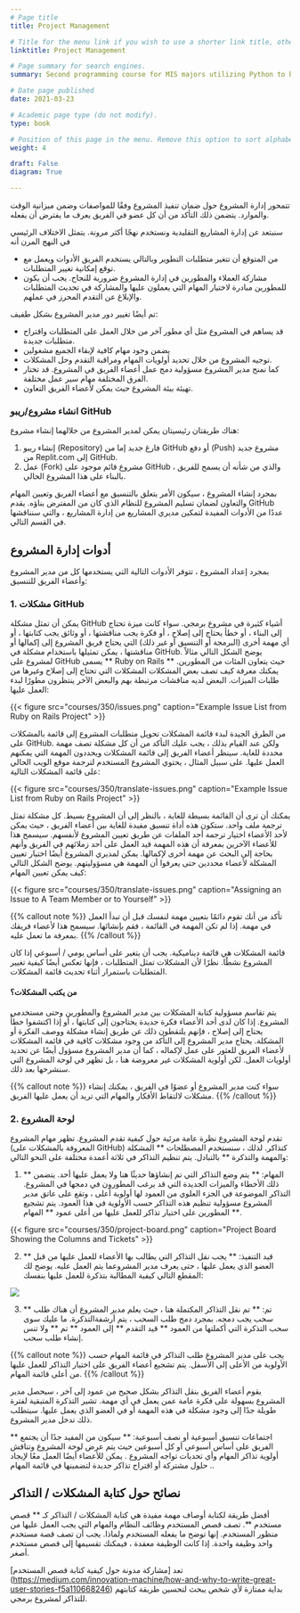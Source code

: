 ```yaml
---
# Page title
title: Project Management

# Title for the menu link if you wish to use a shorter link title, otherwise remove this option.
linktitle: Project Management

# Page summary for search engines.
summary: Second programming course for MIS majors utilizing Python to build data-driven business applications.

# Date page published
date: 2021-03-23

# Academic page type (do not modify).
type: book

# Position of this page in the menu. Remove this option to sort alphabetically.
weight: 4

draft: False
diagram: True

---
```


تتمحور إدارة المشروع حول ضمان تنفيذ المشروع وفقًا للمواصفات وضمن ميزانية الوقت والموارد.  يتضمن ذلك التأكد من أن كل عضو في الفريق يعرف ما يفترض أن يفعله.

 سنبتعد عن إدارة المشاريع التقليدية ونستخدم نهجًا أكثر مرونة. يتمثل الاختلاف الرئيسي في النهج المرن  أنه
- من المتوقع أن تتغير متطلبات التطوير  وبالتالي يستخدم الفريق الأدوات ويعمل مع توقع إمكانية تغيير المتطلبات.
- مشاركة العملاء والمطورين في إدارة المشروع ضرورية للنجاح.  يجب أن يكون للمطورين مبادرة لاختيار المهام التي يعملون عليها والمشاركة في تحديث المتطلبات والإبلاغ عن التقدم المحرز في عملهم.

تم أيضًا تغيير دور مدير المشروع بشكل طفيف:

 - قد يساهم في المشروع مثل أي مطور آخر من خلال العمل على المتطلبات واقتراح متطلبات جديدة.
 - يضمن وجود مهام كافية لإبقاء الجميع مشغولين
 - توجيه المشروع من خلال تحديد أولويات المهام ومراقبة التقدم وحل المشكلات.
 - كما نمنح مدير المشروع مسؤولية دمج عمل أعضاء الفريق في المشروع.  قد تختار الفرق المختلفة مهام سير عمل مختلفة.
 - تهيئة بيئة المشروع حيث يمكن لأعضاء الفريق التعاون.

### انشاء مشروع/ريبو GitHub

هناك طريقتان رئيسيتان يمكن لمدير المشروع من خلالهما إنشاء مشروع:

 1. إنشاء ريبو (Repository) فارغ جديد إما من GitHub أو دفع (Push) مشروع جديد من Replit.com إلى GitHub.
 2. عمل (Fork) مشروع قائم موجود على GitHub ، والذي من شأنه أن يسمح للفريق بالبناء على هذا المشروع الحالي.

 بمجرد إنشاء المشروع ، سيكون الأمر يتعلق بالتنسيق مع أعضاء الفريق وتعيين المهام والتعاون لضمان تسليم المشروع للنظام الذي كان من المفترض بناؤه.  يقدم GitHub عددًا من الأدوات المفيدة لتمكين مديري المشاريع من إدارة المشاريع ، والتي سنناقشها في القسم التالي.

## أدوات إدارة المشروع

 بمجرد إعداد المشروع ، تتوفر الأدوات التالية التي يستخدمها كل من مدير المشروع وأعضاء الفريق للتنسيق:

### 1. مشكلات GitHub

 يمكن أن تمثل مشكلة GitHub أشياء كثيرة في مشروع برمجي.  سواء كانت ميزة تحتاج إلى البناء ، أو خطأ يحتاج إلى إصلاح ، أو فكرة يجب مناقشتها ، أو وثائق يجب كتابتها ، أو أي مهمة أخرى (البرمجة أو التنسيق أو غير ذلك) التي يحتاج فريق المشروع إلى إكمالها أو مناقشتها ، يمكن تمثيلها  باستخدام مشكلة في GitHub.  يوضح الشكل التالي مثالاً لمشروع على GitHub يسمى ** Ruby on Rails ** حيث يتعاون المئات من المطورين.  يمكنك معرفة كيف تصف بعض المشكلات المشكلات التي تحتاج إلى إصلاح وغيرها من طلبات الميزات.  البعض لديه مناقشات مرتبطة بهم والبعض الآخر ينتظرون مطورًا لبدء العمل عليها:

{{< figure src="courses/350/issues.png" caption="Example Issue List from Ruby on Rails Project" >}}

من الطرق الجيدة لبدء قائمة المشكلات تحويل متطلبات المشروع إلى قائمة بالمشكلات على GitHub.  ولكن عند القيام بذلك ، يجب عليك التأكد من أن كل مشكلة تصف مهمة محددة للغاية.  سينظر أعضاء الفريق إلى قائمة المشكلات ويحددون المهمة التي يمكنهم العمل عليها.  على سبيل المثال ، يحتوي المشروع المستخدم لترجمة موقع الويب الحالي على قائمة المشكلات التالية:

{{< figure src="courses/350/translate-issues.png" caption="Example Issue List from Ruby on Rails Project" >}}

يمكنك أن ترى أن القائمة بسيطة للغاية ، بالنظر إلى أن المشروع بسيط.  كل مشكلة تمثل ترجمة ملف واحد.  ستكون هذه أداة تنسيق مفيدة للغاية بين أعضاء الفريق ، حيث يمكن لأحد الأعضاء اختيار ترجمة أحد الملفات عن طريق تعيين المشروع لأنفسهم.  سيسمح هذا للأعضاء الآخرين بمعرفة أن هذه المهمة قيد العمل على أحد زملائهم في الفريق وأنهم بحاجة إلى البحث عن مهمة أخرى لإكمالها.  يمكن لمديري المشروع أيضًا اختيار تعيين المشكلة لأعضاء محددين حتى يعرفوا أن المهمة هي مسؤوليتهم.  يوضح الشكل التالي كيف يمكن تعيين المهام:

{{< figure src="courses/350/translate-issues.png" caption="Assigning an Issue to A Team Member or to Yourself" >}}

{{% callout note %}}
تأكد من أنك تقوم دائمًا بتعيين مهمة لنفسك قبل أن تبدأ العمل في مهمة.  إذا لم تكن المهمة في القائمة ، فقم بإنشائها.  سيسمح هذا لأعضاء فريقك بمعرفة ما تعمل عليه.
{{% /callout %}}

قائمة المشكلات هي قائمة ديناميكية.  يجب أن يتغير على أساس يومي / أسبوعي إذا كان المشروع نشطًا.  نظرًا لأن المشكلات تمثل المتطلبات ، فإنها تعكس أيضًا كيفية تغيير المتطلبات باستمرار أثناء تحديث قائمة المشكلات.

#### **من يكتب المشكلات؟**

 يتم تقاسم مسؤولية كتابة المشكلات بين مدير المشروع والمطورين وحتى مستخدمي المشروع.  إذا كان لدى أحد الأعضاء فكرة جديدة يحتاجون إلى كتابتها ، أو إذا اكتشفوا خطأً يحتاج إلى إصلاح ، فإنهم يلتقطون ذلك عن طريق إنشاء مشكلة ووصف الفكرة أو المشكلة.  يحتاج مدير المشروع إلى التأكد من وجود مشكلات كافية في قائمة المشكلات لأعضاء الفريق للعثور على عمل لإكماله ، كما أن مدير المشروع مسؤول أيضًا عن تحديد أولويات العمل.  لكن أولوية المشكلات غير معروضة هنا ، بل تظهر في لوحة المشروع التي سنشرحها بعد ذلك.

{{% callout note %}}
سواء كنت مدير المشروع أو عضوًا في الفريق ، يمكنك إنشاء مشكلات لالتقاط الأفكار والمهام التي تريد أن يعمل عليها الفريق.
{{% /callout %}}

### 2. لوحة المشروع

 تقدم لوحة المشروع نظرة عامة مرئية حول كيفية تقدم المشروع.  تظهر مهام المشروع (المعروفة بالمشكلات على GitHub) كتذاكر.  لذلك ، سنستخدم المصطلحات ** المشكلة والمهمة والتذكرة ** بالتبادل.  يتم تنظيم التذاكر في ثلاثة أعمدة مختلفة على النحو التالي:

 1. ** المهام: ** يتم وضع التذاكر التي تم إنشاؤها حديثًا هنا ولا يعمل عليها أحد.  يتضمن ذلك الأخطاء والميزات الجديدة التي قد يرغب المطورون في دمجها في المشروع.  التذاكر الموضوعة في الجزء العلوي من العمود لها أولوية أعلى ، وتقع على عاتق مدير المشروع مسؤولية تنظيم هذه التذاكر حسب الأولوية في هذا العمود.  يتم تشجيع المطورين على اختيار تذاكر للعمل عليها من أعلى عمود ** المهام **.

{{< figure src="courses/350/project-board.png" caption="Project Board Showing the Columns and Tickets" >}}

2. ** قيد التنفيذ: ** يجب نقل التذاكر التي يطالب بها الأعضاء للعمل عليها من قبل العضو الذي يعمل عليها ، حتى يعرف مدير المشروعما يتم العمل عليه.  يوضح لك المقطع التالي كيفية المطالبة بتذكرة للعمل عليها بنفسك:

![](/gifs/claim-ticket.gif)


3. ** تم: ** تم نقل التذاكر المكتملة هنا ، حيث يعلم مدير المشروع أن هناك طلب سحب يجب دمجه.  بمجرد دمج طلب السحب ، يتم أرشفةالتذكرة.  ما عليك سوى سحب التذكرة التي أكملتها من العمود ** قيد التقدم ** إلى العمود ** تم ** ولا تنس إنشاء طلب سحب.


{{% callout note %}}
يجب على مدير المشروع طلب التذاكر في قائمة المهام حسب الأولوية من الأعلى إلى الأسفل.  يتم تشجيع أعضاء الفريق على اختيار التذاكر للعمل عليها من أعلى قائمة المهام.
{{% /callout %}}

يقوم أعضاء الفريق بنقل التذاكر بشكل صحيح من عمود إلى آخر ، سيحصل مدير المشروع بسهولة على فكرة عامة عمن يعمل في أي مهمة.  تشير التذكرة المتبقية لفترة طويلة جدًا إلى وجود مشكلة في هذه المهمة أو في العضو الذي يعمل عليها.  سيتطلب ذلك تدخل مدير المشروع.

** اجتماعات تنسيق أسبوعية أو نصف أسبوعية: ** سيكون من المفيد جدًا أن يجتمع الفريق على أساس أسبوعي أو كل أسبوعين حيث يتم عرض لوحة المشروع وتناقش أولوية تذاكر المهام وأي تحديات تواجه المشروع  .  يمكن للأعضاء أيضًا العمل معًا لإيجاد حلول مشتركة أو اقتراح تذاكر جديدة لتضمينها في قائمة المهام ..


## نصائح حول كتابة المشكلات / التذاكر

أفضل طريقة لكتابة أوصاف مهمة مفيدة هي كتابة المشكلات / التذاكر كـ ** قصص مستخدم **.  تصف قصص المستخدم وظائف النظام والمهام التي يجب العمل عليها من منظور المستخدم.  إنها توضح ما يفعله المستخدم ولماذا.  يجب أن تصف قصة مستخدم واحد وظيفة واحدة.  إذا كانت الوظيفة معقدة ، فيمكنك تقسيمها إلى قصص مستخدم أصغر.

تعد [مشاركة مدونة حول كيفية كتابة قصص المستخدم] (https://medium.com/innovation-machine/how-and-why-to-write-great-user-stories-f5a110668246) بداية ممتازة لأي شخص يبحث  لتحسين طريقة كتابتهم للتذاكر لمشروع برمجي.

